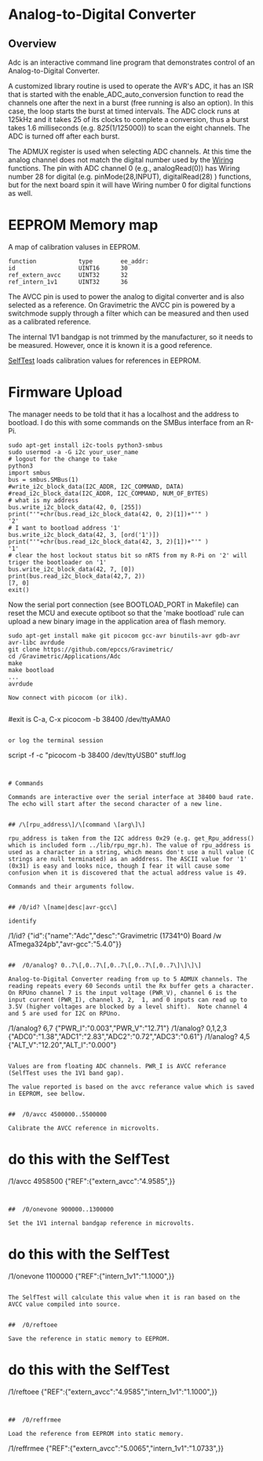 # Analog-to-Digital Converter

## Overview

Adc is an interactive command line program that demonstrates control of an Analog-to-Digital Converter. 

A customized library routine is used to operate the AVR's ADC, it has an ISR that is started with the enable_ADC_auto_conversion function to read the channels one after the next in a burst (free running is also an option). In this case, the loop starts the burst at timed intervals. The ADC clock runs at 125kHz and it takes 25 of its clocks to complete a conversion, thus a burst takes 1.6 milliseconds (e.g. 8*25*(1/125000)) to scan the eight channels. The ADC is turned off after each burst.

The ADMUX register is used when selecting ADC channels. At this time the analog channel does not match the digital number used by the [Wiring] functions. The pin with ADC channel 0 (e.g., analogRead(0)) has Wiring number 28 for digital (e.g. pinMode(28,INPUT), digitalRead(28) ) functions, but for the next board spin it will have Wiring number 0 for digital functions as well.

[Wiring]: https://arduinohistory.github.io/


# EEPROM Memory map 

A map of calibration valuses in EEPROM. 

```
function            type        ee_addr:
id                  UINT16      30
ref_extern_avcc     UINT32      32
ref_intern_1v1      UINT32      36
```

The AVCC pin is used to power the analog to digital converter and is also selected as a reference. On Gravimetric the AVCC pin is powered by a switchmode supply through a filter which can be measured and then used as a calibrated reference.

The internal 1V1 bandgap is not trimmed by the manufacturer, so it needs to be measured. However, once it is known it is a good reference.

[SelfTest] loads calibration values for references in EEPROM.

[SelfTest]: https://github.com/epccs/Gravimetric/tree/master/Applications/SelfTest


# Firmware Upload

The manager needs to be told that it has a localhost and the address to bootload. I do this with some commands on the SMBus interface from an R-Pi.

``` 
sudo apt-get install i2c-tools python3-smbus
sudo usermod -a -G i2c your_user_name
# logout for the change to take
python3
import smbus
bus = smbus.SMBus(1)
#write_i2c_block_data(I2C_ADDR, I2C_COMMAND, DATA)
#read_i2c_block_data(I2C_ADDR, I2C_COMMAND, NUM_OF_BYTES)
# what is my address
bus.write_i2c_block_data(42, 0, [255])
print("'"+chr(bus.read_i2c_block_data(42, 0, 2)[1])+"'" )
'2'
# I want to bootload address '1'
bus.write_i2c_block_data(42, 3, [ord('1')])
print("'"+chr(bus.read_i2c_block_data(42, 3, 2)[1])+"'" )
'1'
# clear the host lockout status bit so nRTS from my R-Pi on '2' will triger the bootloader on '1'
bus.write_i2c_block_data(42, 7, [0])
print(bus.read_i2c_block_data(42,7, 2))
[7, 0]
exit()
```

Now the serial port connection (see BOOTLOAD_PORT in Makefile) can reset the MCU and execute optiboot so that the 'make bootload' rule can upload a new binary image in the application area of flash memory.

``` 
sudo apt-get install make git picocom gcc-avr binutils-avr gdb-avr avr-libc avrdude
git clone https://github.com/epccs/Gravimetric/
cd /Gravimetric/Applications/Adc
make
make bootload
...
avrdude

Now connect with picocom (or ilk).


``` 
#exit is C-a, C-x
picocom -b 38400 /dev/ttyAMA0
``` 

or log the terminal session

``` 
script -f -c "picocom -b 38400 /dev/ttyUSB0" stuff.log
``` 


# Commands

Commands are interactive over the serial interface at 38400 baud rate. The echo will start after the second character of a new line. 


## /\[rpu_address\]/\[command \[arg\]\]

rpu_address is taken from the I2C address 0x29 (e.g. get_Rpu_address() which is included form ../lib/rpu_mgr.h). The value of rpu_address is used as a character in a string, which means don't use a null value (C strings are null terminated) as an adddress. The ASCII value for '1' (0x31) is easy and looks nice, though I fear it will cause some confusion when it is discovered that the actual address value is 49.

Commands and their arguments follow.


## /0/id? \[name|desc|avr-gcc\]

identify 

``` 
/1/id?
{"id":{"name":"Adc","desc":"Gravimetric (17341^0) Board /w ATmega324pb","avr-gcc":"5.4.0"}}
```

##  /0/analog? 0..7\[,0..7\[,0..7\[,0..7\[,0..7\]\]\]\]    

Analog-to-Digital Converter reading from up to 5 ADMUX channels. The reading repeats every 60 Seconds until the Rx buffer gets a character. On RPUno channel 7 is the input voltage (PWR_V), channel 6 is the input current (PWR_I), channel 3, 2,  1, and 0 inputs can read up to 3.5V (higher voltages are blocked by a level shift).  Note channel 4 and 5 are used for I2C on RPUno.

``` 
/1/analog? 6,7
{"PWR_I":"0.003","PWR_V":"12.71"}
/1/analog? 0,1,2,3
{"ADC0":"1.38","ADC1":"2.83","ADC2":"0.72","ADC3":"0.61"}
/1/analog? 4,5
{"ALT_V":"12.20","ALT_I":"0.000"}
```

Values are from floating ADC channels. PWR_I is AVCC referance (SelfTest uses the 1V1 band gap).

The value reported is based on the avcc referance value which is saved in EEPROM, see bellow.


##  /0/avcc 4500000..5500000

Calibrate the AVCC reference in microvolts.

``` 
# do this with the SelfTest
/1/avcc 4958500
{"REF":{"extern_avcc":"4.9585",}}
``` 


##  /0/onevone 900000..1300000

Set the 1V1 internal bandgap reference in microvolts.

```
# do this with the SelfTest
/1/onevone 1100000
{"REF":{"intern_1v1":"1.1000",}}
``` 

The SelfTest will calculate this value when it is ran based on the AVCC value compiled into source.


##  /0/reftoee

Save the reference in static memory to EEPROM.

```
# do this with the SelfTest
/1/reftoee
{"REF":{"extern_avcc":"4.9585","intern_1v1":"1.1000",}}
```


##  /0/reffrmee

Load the reference from EEPROM into static memory.

```
/1/reffrmee
{"REF":{"extern_avcc":"5.0065","intern_1v1":"1.0733",}}
```

